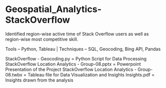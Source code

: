 # Geospatial_Analytics-StackOverflow
Identified region-wise active time of Stack Overflow users as well as region-wise most competitive skill.

Tools – Python, Tableau | Techniques – SQL, Geocoding, Bing API, Pandas

StackOverflow - Geocoding.py	                    = Python Script for Data Processing
StackOverflow Location Analytics - Group-08.pptx  = Powerpoint Presentation of the Project
StackOverflow Location Analytics - Group-08.twbx  = Tableau file for Data Visualization and Insights
Insights.pdf                                      = Insights drawn from the analysis
